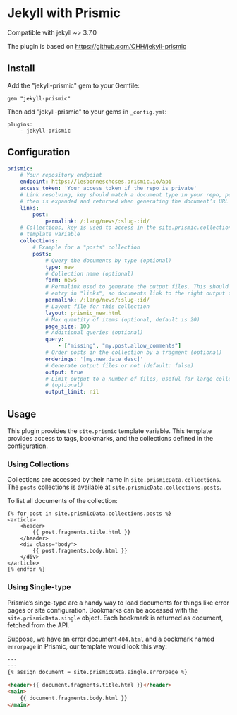 # Jekyll with Prismic

Compatible with jekyll ~> 3.7.0

The plugin is based on https://github.com/CHH/jekyll-prismic

## Install

Add the "jekyll-prismic" gem to your Gemfile:

```
gem "jekyll-prismic"
```

Then add "jekyll-prismic" to your gems in `_config.yml`:

```
plugins:
    - jekyll-prismic
```

## Configuration

```yaml
prismic:
    # Your repository endpoint
    endpoint: https://lesbonneschoses.prismic.io/api
    access_token: 'Your access token if the repo is private'
    # Link resolving, key should match a document type in your repo, permalink
    # then is expanded and returned when generating the document’s URL
    links:
        post:
            permalink: /:lang/news/:slug-:id/
    # Collections, key is used to access in the site.prismic.collections
    # template variable
    collections:
        # Example for a "posts" collection
        posts:
            # Query the documents by type (optional)
            type: new
            # Collection name (optional)
            form: news
            # Permalink used to generate the output files. This should match an
            # entry in "links", so documents link to the right output files
            permalink: /:lang/news/:slug-:id/
            # Layout file for this collection
            layout: prismic_new.html
            # Max quantity of items (optional, default is 20)
            page_size: 100
            # Additional queries (optional)
            query:
                - ["missing", "my.post.allow_comments"]
            # Order posts in the collection by a fragment (optional)
            orderings: '[my.new.date desc]'
            # Generate output files or not (default: false)
            output: true
            # Limit output to a number of files, useful for large collections
            # (optional)
            output_limit: nil
```

## Usage

This plugin provides the `site.prismic` template variable. This template provides access to tags, bookmarks, and the collections defined in the configuration.

### Using Collections

Collections are accessed by their name in `site.prismicData.collections`. The `posts` collections is available at `site.prismicData.collections.posts`.

To list all documents of the collection:

```
{% for post in site.prismicData.collections.posts %}
<article>
    <header>
        {{ post.fragments.title.html }}
    </header>
    <div class="body">
        {{ post.fragments.body.html }}
    </div>
</article>
{% endfor %}
```

### Using Single-type

Prismic’s singe-type are a handy way to load documents for things like error pages or site configuration. Bookmarks can be accessed with the `site.prismicData.single` object. Each bookmark is returned as document, fetched from the API.

Suppose, we have an error document `404.html` and a bookmark named `errorpage` in Prismic, our template would look this way:

```html
---
---
{% assign document = site.prismicData.single.errorpage %}

<header>{{ document.fragments.title.html }}</header>
<main>
    {{ document.fragments.body.html }}
</main>
```
